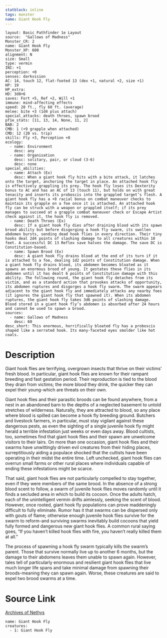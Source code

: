 ```yaml
---
statblock: inline
tags: monster
name: Giant Hook Fly
---
```

```statblock
layout: Basic Pathfinder 1e Layout
source:  "Gallows of Madness"
Monster_CR: 2
name: Giant Hook Fly
Monster_XP: 600
alignment: N
size: Small
type: vermin
INI: +1
perception: +0
senses: darkvision
AC: 14, touch 12, flat-footed 13 (dex +1, natural +2, size +1)
HP: 19
HP_extra: 
HD: 3d8+6
saves: Fort +5, Ref +2, Will +1
immune: mind-affecting effects
speed: 20 ft., fly 60 ft. (average)
melee: bite +3 (1d4 plus attach)
special_attacks: death throes, spawn brood
pf1e_stats: [11, 13, 14, None, 11, 2]
BAB: 2
CMB: 1 (+9 grapple when attached)
CMD: 12 (20 vs. trip)
skills: Fly +3, Perception +0
ecology:
  - name: Environment
    desc: any
  - name: Organisation
    desc: solitary, pair, or cloud (3-6)
    desc: none
special_abilities:
  - name: Attach (Ex)
    desc: When a giant hook fly hits with a bite attack, it latches onto the target, anchoring the target in place. An attached hook fly is effectively grappling its prey. The hook fly loses its Dexterity bonus to AC and has an AC of 13 (touch 11), but holds on with great tenacity and inserts its proboscis into the grappled target’s flesh. A giant hook fly has a +8 racial bonus on combat maneuver checks to maintain its grapple on a foe once it is attached. An attached hook fly can be struck with a weapon or grappled itself; if its prey manages to succeed at a grapple combat maneuver check or Escape Artist check against it, the hook fly is removed.
  - name: Death Throes (Ex)
    desc: If a giant hook fly dies after draining blood with its spawn brood ability but before disgorging a hook fly swarm, its swollen abdomen bursts, sending dead hook flies in every direction. Their tiny hooks deal 2d4 points of slashing damage to all creatures within 10 feet. A successful DC 13 Reflex save halves the damage. The save DC is Constitution-based.
  - name: Spawn Brood (Ex)
    desc: A giant hook fly drains blood at the end of its turn if it is attached to a foe, dealing 1d2 points of Constitution damage. When a giant hook fly drains blood, its abdomen becomes bloated as it spawns an enormous brood of young. It gestates these flies in its abdomen until it has dealt 6 points of Constitution damage with this ability. The following round, the giant hook fly detaches from its victim, and as a standard action that provokes attacks of opportunity, its abdomen ruptures and disgorges a hook fly swarm. The swarm appears adjacent to the giant hook fly and immediately attacks any nearby foes (it ignores the giant hook fly that spawned it). When its abdomen ruptures, the giant hook fly takes 3d6 points of slashing damage. Blood stored in a giant hook fly’s abdomen is absorbed after 24 hours and cannot be used to spawn a brood.
sources:
  - name: Gallows of Madness
    desc: 60
desc_short: This enormous, horrifically bloated fly has a proboscis shaped like a serrated hook. Its many-faceted eyes smolder like hot coals.
```
# Description
Giant hook flies are terrifying, overgrown insects that thrive on their victims’ fresh blood. In particular, giant hook flies are known for their rampant breeding and fast gestation period. Their reproduction is tied to the blood they drain from victims; the more blood they drink, the quicker they can expel their young-which are threats on their own.

Giant hook flies and their parasitic broods can be found anywhere, from a nest in an abandoned barn to the depths of a neglected basement to untold stretches of wilderness. Naturally, they are attracted to blood, so any place where blood is spilled can become a hook fly breeding ground. Butchers and livestock farmers, in particular, must stay vigilant against these dangerous pests, as even the sighting of a single juvenile hook fly might herald a terrible infestation just weeks or even days away. Blood cultists, too, sometimes find that giant hook flies and their spawn are unwelcome visitors to their lairs. On more than one occasion, giant hook flies and their swarms have unwittingly driven evil creatures from their hiding places, surreptitiously aiding a populace shocked that the cultists have been operating in their midst the entire time. Left unchecked, giant hook flies can overrun small farms or other rural places where individuals capable of ending these infestations might be scarce.

That said, giant hook flies are not particularly compelled to stay together, even if they were members of the same brood. In the absence of a strong blood scent to follow, a swarm of juvenile hook flies moves randomly until it finds a secluded area in which to build its cocoon. Once the adults hatch, each of the unintelligent vermin drifts aimlessly, seeking the scent of blood. However, once rooted, giant hook fly populations can prove maddeningly difficult to fully eliminate. Rumor has it that swarms can be dispersed only with gouts of flame; otherwise enough juvenile hook flies survive for the swarm to reform-and surviving swarms inevitably build cocoons that yield fully formed and dangerous new giant hook flies. A common rural saying goes, “If you haven’t killed hook flies with fire, you haven’t really killed them at all.”

The process of spawning a hook fly swarm typically kills the swarm’s parent. Those that survive normally live up to another 6 months, but the damage to their abdomens leaves them unable to spawn again. However, tales tell of particularly enormous and resilient giant hook flies that live much longer life spans and take minimal damage from spawning their broods-meaning they can spawn again. Worse, these creatures are said to expel two brood swarms at a time.
# Source Link
[Archives of Nethys](https://aonprd.com/MonsterDisplay.aspx?ItemName=Giant%20Hook%20Fly)
```encounter-table
name: Giant Hook Fly
creatures:
  - 1: Giant Hook Fly
```
